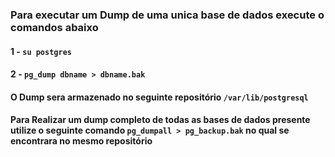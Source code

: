 ### Para executar um Dump de uma unica base de dados execute o comandos abaixo
#### 1 - `su postgres`
#### 2 - `pg_dump dbname > dbname.bak`
#### O Dump sera armazenado no seguinte repositório `/var/lib/postgresql`
#### Para Realizar um dump completo de todas as bases de dados presente utilize o seguinte comando `pg_dumpall > pg_backup.bak` no qual se encontrara no mesmo repositório 